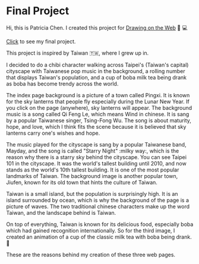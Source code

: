 # Final Project
Hi, this is Patricia Chen. I created this project for [Drawing on the Web](https://cs.nyu.edu/courses/spring20/CSCI-UA.0380-001/)
:art: :computer: 

[Click](http://i6.cims.nyu.edu/~pc2439/drawingtheweb2020/final.html/) to see my final project.

This project is inspired by Taiwan :taiwan:, where I grew up in. 

I decided to do a chibi character walking across Taipei's (Taiwan's capital) cityscape with Taiwanese pop music in the background, a rolling number that displays Taiwan's population, and a cup of boba milk tea being drank as boba has become trendy across the world. 

The index page background is a picture of a town called Pingxi. It is known for the sky lanterns that people fly especially during the Lunar New Year. If you click on the page (anywhere), sky lanterns will appear. The background music is a song called Qi Feng Le, which means Wind in chinese. It is sang by a popular Taiwanese singer, Tsing-Fong Wu. The song is about maturity, hope, and love, which I think fits the scene because it is believed that sky lanterns carry one's wishes and hope. 

The music played for the cityscape is sang by a popular Taiwanese band, Mayday, and the song is called "Starry Night" :milky way:, which is the reason why there is a starry sky behind the cityscape. You can see Taipei 101 in the cityscape. It was the world's tallest building until 2010, and now stands as the world's 10th tallest building. It is one of the most popular landmarks of Taiwan. The background image is another popular town, Jiufen, known for its old town that hints the culture of Taiwan. 

Taiwan is a small island, but the population is surprisingly high. It is an island surrounded by ocean, which is why the background of the page is a picture of waves. The two traditional chinese characters make up the word Taiwan, and the landscape behind is Taiwan.  

On top of everything, Taiwan is known for its delicious food, especially boba which had gained recognition internationally. So for the third image, I created an animation of a cup of the classic milk tea with boba being drank. :tea:

These are the reasons behind my creation of these three web pages. 
